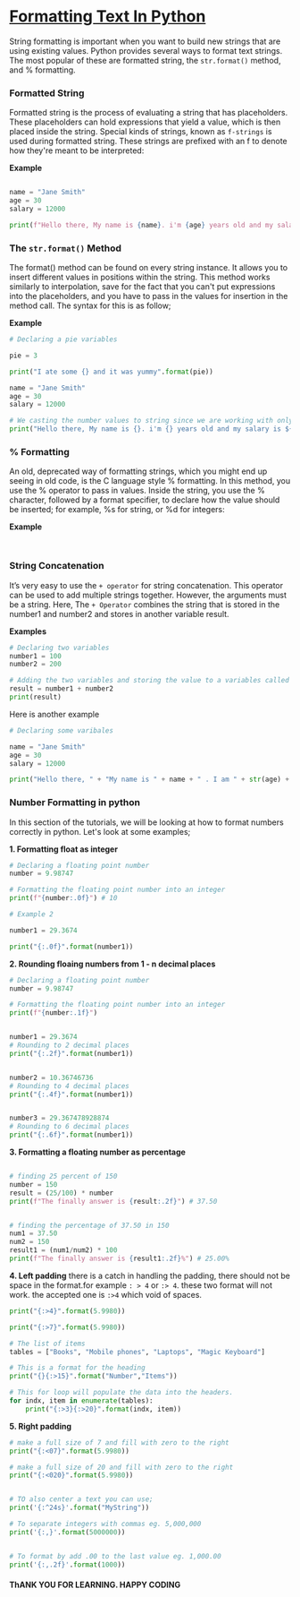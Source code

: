 # <u>Formatting Text In Python</u>

String formatting is important when you want to build new strings that are using existing values. Python provides several ways to format text strings. The most popular of these are formatted string, the `str.format()` method, and % formatting.


### **Formatted String**

 Formatted string  is the process of evaluating a string that has placeholders. These placeholders can hold expressions that yield a value, which is then placed inside the string. Special kinds of strings, known as `f-strings` is used during formatted string. These strings are prefixed with an f to denote how they're meant to be interpreted:

**Example**

```python 

name = "Jane Smith"
age = 30
salary = 12000

print(f"Hello there, My name is {name}. i'm {age} years old and my salary is ${salary}")

```


### **The `str.format()` Method**

The format() method can be found on every string instance. It allows you to insert different values in positions within the string. This method works similarly to interpolation, save for the fact that you can't put expressions into the placeholders, and you have to pass in the values for insertion in the method call. The syntax for this is as follow;

**Example**

```python 
# Declaring a pie variables 

pie = 3

print("I ate some {} and it was yummy".format(pie))

name = "Jane Smith"
age = 30
salary = 12000

# We casting the number values to string since we are working with only string.
print("Hello there, My name is {}. i'm {} years old and my salary is ${}".format(name, str(age), str(salary)))

```


### **% Formatting**

An old, deprecated way of formatting strings, which you might end up seeing in old code, is the C language style % formatting. In this method, you use the % operator to pass in values. Inside the string, you use the % character, followed by a format specifier, to declare how the value should be inserted; for example, %s for string, or %d for integers:

**Example**

```python 



```

### **String Concatenation**

It’s very easy to use the `+ operator` for string concatenation. This operator can be used to add multiple strings together. However, the arguments must be a string. Here, The `+ Operator` combines the string that is stored in the number1 and number2 and stores in another variable result.


**Examples**

```python 
# Declaring two variables 
number1 = 100
number2 = 200

# Adding the two variables and storing the value to a variables called result.
result = number1 + number2
print(result)
```
Here is another example
```python 
# Declaring some varibales 

name = "Jane Smith"
age = 30
salary = 12000

print("Hello there, " + "My name is " + name + " . I am " + str(age) + " years old and my salary is $" + str(salary) + ".")

```

### **Number Formatting in python**

In this section of the tutorials, we will be looking at how to format numbers correctly in python.
Let's look at some examples;

**1. Formatting float as integer**

```python 
# Declaring a floating point number 
number = 9.98747

# Formatting the floating point number into an integer
print(f"{number:.0f}") # 10

# Example 2 

number1 = 29.3674

print("{:.0f}".format(number1))

```

**2. Rounding floaing numbers from 1 - n decimal places**

```python 
# Declaring a floating point number 
number = 9.98747

# Formatting the floating point number into an integer
print(f"{number:.1f}") 


number1 = 29.3674
# Rounding to 2 decimal places 
print("{:.2f}".format(number1))


number2 = 10.36746736
# Rounding to 4 decimal places 
print("{:.4f}".format(number1))


number3 = 29.367478928874
# Rounding to 6 decimal places 
print("{:.6f}".format(number1))
```


**3. Formatting a floating number as percentage**

```python 

# finding 25 percent of 150
number = 150
result = (25/100) * number
print(f"The finally answer is {result:.2f}") # 37.50


# finding the percentage of 37.50 in 150
num1 = 37.50
num2 = 150
result1 = (num1/num2) * 100
print(f"The finally answer is {result1:.2f}%") # 25.00%

```

**4. Left padding**
there is a catch in handling the padding, there should not be space in the format.for example `: > 4`  or `:> 4`. these two format will not work. the accepted one is `:>4` which void of spaces.

```python 
print("{:>4}".format(5.9980))

print("{:>7}".format(5.9980))

# The list of items
tables = ["Books", "Mobile phones", "Laptops", "Magic Keyboard"]

# This is a format for the heading
print("{}{:>15}".format("Number","Items"))

# This for loop will populate the data into the headers.
for indx, item in enumerate(tables):
    print("{:>3}{:>20}".format(indx, item))
```

**5. Right padding**
```python 
# make a full size of 7 and fill with zero to the right
print("{:<07}".format(5.9980))

# make a full size of 20 and fill with zero to the right
print("{:<020}".format(5.9980))


# TO also center a text you can use;
print('{:^24s}'.format("MyString"))

# To separate integers with commas eg. 5,000,000
print('{:,}'.format(5000000))


# To format by add .00 to the last value eg. 1,000.00
print('{:,.2f}'.format(1000))
```

#### ThANK YOU FOR LEARNING. HAPPY CODING